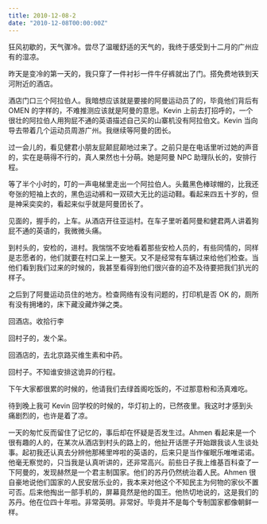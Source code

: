 ```yaml
---
title: 2010-12-08-2
date: "2010-12-08T00:00:00Z"
---
```


狂风初歇的，天气骤冷。尝尽了温暖舒适的天气的，我终于感受到十二月的广州应有的湿凉。

昨天是变冷的第一天的，我只穿了一件衬衫一件牛仔裤就出了门。搭免费地铁到天河附近的酒店。

酒店门口三个阿拉伯人。我暗想应该就是要接的阿曼运动员了的，毕竟他们背后有 OMEN 的字样的，不难推测应该就是阿曼的意思。Kevin 上前去打招呼的，一个很壮的阿拉伯人用狗屁不通的英语描述自己买的山寨机没有阿拉伯文。Kevin 当向导去带着几个运动员周游广州。我继续等阿曼的团长。

过一会儿的，看见健君小朋友屁颠屁颠地过来了。之前只是在电话里听过她的声音的，实在是萌得不行的，真人果然也十分萌。她是阿曼 NPC 助理队长的，安排行程。

等了半个小时的，叮的一声电梯里走出一个阿拉伯人。头戴黑色棒球帽的，比我还夸张的短袖上衣的，黑色运动裤和一双硕大无比的运动鞋。看起来四五十岁的，但是神采奕奕的，看起来似乎就是阿曼团长了。

见面的，握手的，上车。从酒店开往亚运村。在车子里听着阿曼和健君两人讲着狗屁不通的英语的，我微微头痛。

到村头的，安检的，进村。我惴惴不安地看着那些安检人员的，有些同情的，同样是志愿者的，他们就要在村口呆上一整天。又不是经常有车辆过来给他们检查。当他们看到我们过来的时候的，我甚至看得到他们很兴奋的迫不及待要把我们扒光的样子。

之后到了阿曼运动员住的地方。检查网络有没有问题的，打印机是否 OK 的，厕所有没有拥堵的，床下藏没藏炸弹之类。

回酒店。收拾行李

回村子的，发个呆。

回酒店的，去北京路买维生素和中药。

回村子。不知谁安排这诡异的行程。

下午大家都很累的时候的，他请我们去绿首阁吃饭的，不过那意粉和汤真难吃。

待到晚上我可 Kevin 回学校的时候的，华灯初上的，已然夜里。我这时才感到头痛剧烈的，也许是着了凉。

一天的匆忙反而留住了记忆的，事后却在怀疑是否发生过。Ahmen 看起来是一个很有趣的人的，在某次从酒店到村头的路上的，他扯开话匣子开始跟我谈人生谈处事。起初我还认真去分辨他那稀里哗啦的英语的，后来只是当作催眠乐唯唯诺诺。他毫无察觉的，只当我是认真听讲的，还非常高兴。前些日子我上维基百科查了一下阿曼的，发现赫然是一个君主制国家。他们的苏丹仍然统治着人民。Ahmen 很自豪地说他们国家的人民安居乐业的，我本来对他这个不知民主为何物的家伙不置可否。后来他掏出一部手机的，屏幕竟然是他的国王。他热切地说的，这是我们的苏丹。他在位四十年啦。非常英明。非常好。毕竟并不是每个专制国家都像朝鲜一样。

